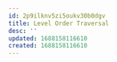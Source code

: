 ```yaml
---
id: 2p9ilknv5zi5oukv30b0dgv
title: Level Order Traversal
desc: ''
updated: 1688158116610
created: 1688158116610
---
```

